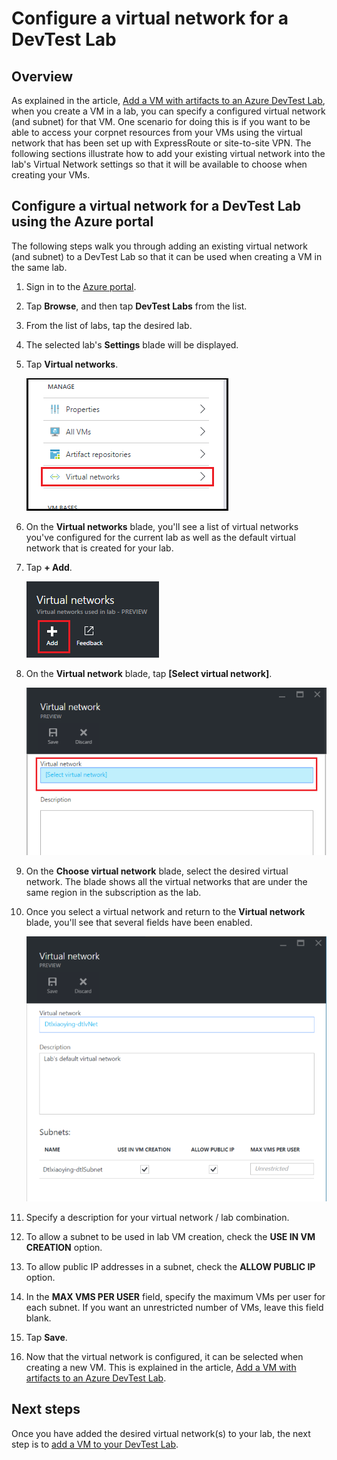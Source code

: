 <properties
	pageTitle="Configure a virtual network for a DevTest Lab  | Microsoft Azure"
	description="Learn how to configure an existing virtual network and subnet, and use them in a VM"
	services="devtest-lab,virtual-machines"
	documentationCenter="na"
	authors="tomarcher"
	manager="douge"
	editor=""/>

<tags
	ms.service="devtest-lab"
	ms.workload="na"
	ms.tgt_pltfrm="na"
	ms.devlang="na"
	ms.topic="article"
	ms.date="03/15/2016"
	ms.author="tarcher"/>

# Configure a virtual network for a DevTest Lab

## Overview

As explained in the article, [Add a VM with artifacts to an Azure DevTest Lab](devtest-lab-add-vm-with-artifacts.md), when you create a VM in a lab, 
you can specify a configured virtual network (and subnet) for that VM. One scenario for doing this is if you want to be able to access your corpnet resources 
from your VMs using the virtual network that has been set up with ExpressRoute or site-to-site VPN. The following sections 
illustrate how to add your existing virtual network into the lab's Virtual Network settings so that it will be available 
to choose when creating your VMs.

## Configure a virtual network for a DevTest Lab using the Azure portal
The following steps walk you through adding an existing virtual network (and subnet) to a DevTest Lab so that it can be used when creating a VM in the same lab. 

1. Sign in to the [Azure portal](https://portal.azure.com).

1. Tap **Browse**, and then tap **DevTest Labs** from the list.

1. From the list of labs, tap the desired lab. 

1. The selected lab's **Settings** blade will be displayed. 

1. Tap **Virtual networks**.

	![Virtual networks can be configured from the lab's Settings blade](./media/devtest-lab-configure-vnet/lab-settings-vnet.png)
	
1. On the **Virtual networks** blade, you'll see a list of virtual networks you've configured for the current lab as well
as the default virtual network that is created for your lab. 

1. Tap **+ Add**.

	![Add an existing virtual network to your lab](./media/devtest-lab-configure-vnet/lab-settings-vnet-add.png)
	
1. On the **Virtual network** blade, tap **[Select virtual network]**.

	![Select an existing virtual network](./media/devtest-lab-configure-vnet/lab-settings-vnets-vnet1.png)
	
1. On the **Choose virtual network** blade, select the desired virtual network. The blade shows all the virtual networks that 
are under the same region in the subscription as the lab.  

1. Once you select a virtual network and return to the **Virtual network** blade, you'll see that several fields have been
enabled.  

	![Select an existing virtual network](./media/devtest-lab-configure-vnet/lab-settings-vnets-vnet2.png)

1. Specify a description for your virtual network / lab combination.

1. To allow a subnet to be used in lab VM creation, check the **USE IN VM CREATION** option.

1. To allow public IP addresses in a subnet, check the **ALLOW PUBLIC IP** option.

1. In the **MAX VMS PER USER** field, specify the maximum VMs per user for each subnet. If you want an unrestricted number of VMs, leave this field blank.

1. Tap **Save**.

1. Now that the virtual network is configured, it can be selected when creating a new VM. 
This is explained in the article, [Add a VM with artifacts to an Azure DevTest Lab](devtest-lab-add-vm-with-artifacts.md). 

## Next steps

Once you have added the desired virtual network(s) to your lab, the next step is to [add a VM to your DevTest Lab](devtest-lab-add-vm-with-artifacts.md).